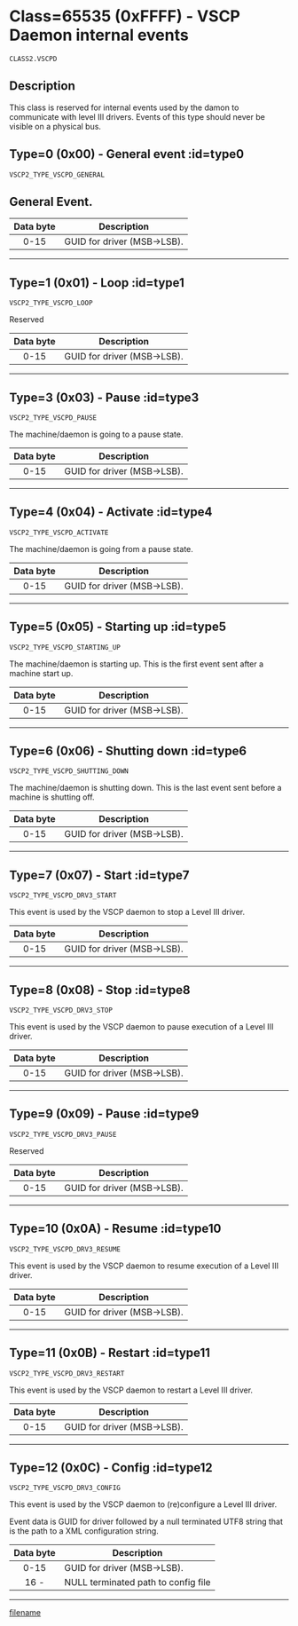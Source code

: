 # Class=65535 (0xFFFF) - VSCP Daemon internal events

    CLASS2.VSCPD

## Description

This class is reserved for internal events used by the damon to communicate with level III drivers. Events of this type should never be visible on a physical bus. 

## Type=0 (0x00) - General event :id=type0
```
VSCP2_TYPE_VSCPD_GENERAL
```
## General Event.

| Data byte | Description |
| :----: | ----------- |
| 0-15 | GUID for driver (MSB->LSB). |


----

## Type=1 (0x01) - Loop :id=type1
```
VSCP2_TYPE_VSCPD_LOOP
```
Reserved

| Data byte | Description |
| :----: | ----------- |
| 0-15 | GUID for driver (MSB->LSB). |

----

## Type=3 (0x03) - Pause :id=type3
```
VSCP2_TYPE_VSCPD_PAUSE
```
The machine/daemon is going to a pause state.

| Data byte | Description |
| :----: | ----------- |
| 0-15 | GUID for driver (MSB->LSB). |

----

## Type=4 (0x04) - Activate :id=type4
```
VSCP2_TYPE_VSCPD_ACTIVATE
```
The machine/daemon is going from a pause state. 

| Data byte | Description |
| :----: | ----------- |
| 0-15 | GUID for driver (MSB->LSB). |

----

## Type=5 (0x05) - Starting up :id=type5
```
VSCP2_TYPE_VSCPD_STARTING_UP
```
The machine/daemon is starting up. This is the first event sent after a machine start up. 

| Data byte | Description |
| :----: | ----------- |
| 0-15 | GUID for driver (MSB->LSB). |

----

## Type=6 (0x06) - Shutting down :id=type6
```
VSCP2_TYPE_VSCPD_SHUTTING_DOWN
```
The machine/daemon is shutting down. This is the last event sent before a machine is shutting off.  

| Data byte | Description |
| :----: | ----------- |
| 0-15 | GUID for driver (MSB->LSB). |

----

## Type=7 (0x07) - Start :id=type7
```
VSCP2_TYPE_VSCPD_DRV3_START
```
This event is used by the VSCP daemon to stop a Level III driver.

| Data byte | Description |
 | :----: | ----------- |
 | 0-15 | GUID for driver (MSB->LSB). |



----

## Type=8 (0x08) - Stop :id=type8
```
VSCP2_TYPE_VSCPD_DRV3_STOP
```
This event is used by the VSCP daemon to pause execution of a Level III driver.

| Data byte | Description |
 | :----: | ----------- |
 | 0-15 | GUID for driver (MSB->LSB). |

----

## Type=9 (0x09) - Pause :id=type9
```
VSCP2_TYPE_VSCPD_DRV3_PAUSE
```
Reserved

| Data byte | Description |
| :----: | ----------- |
| 0-15 | GUID for driver (MSB->LSB). |

----

## Type=10 (0x0A) - Resume :id=type10
```
VSCP2_TYPE_VSCPD_DRV3_RESUME
```
This event is used by the VSCP daemon to resume execution of a Level III driver.

| Data byte | Description |
 | :----: | ----------- |
 | 0-15 | GUID for driver (MSB->LSB). |
----

## Type=11 (0x0B) - Restart :id=type11
```
VSCP2_TYPE_VSCPD_DRV3_RESTART
```
This event is used by the VSCP daemon to restart a Level III driver.

| Data byte | Description |
 | :----: | ----------- |
 | 0-15 | GUID for driver (MSB->LSB). |


----

## Type=12 (0x0C) - Config :id=type12
```
VSCP2_TYPE_VSCPD_DRV3_CONFIG
```
This event is used by the VSCP daemon to (re)configure a Level III driver.

Event data is GUID for driver followed by a null terminated UTF8 string that is the path to a XML configuration string.

| Data byte | Description |
 | :----: | ----------- |
 | 0-15 | GUID for driver (MSB->LSB). |
 | 16 -| NULL terminated path to config file |
 

----

[filename](./bottom_copyright.md ':include')